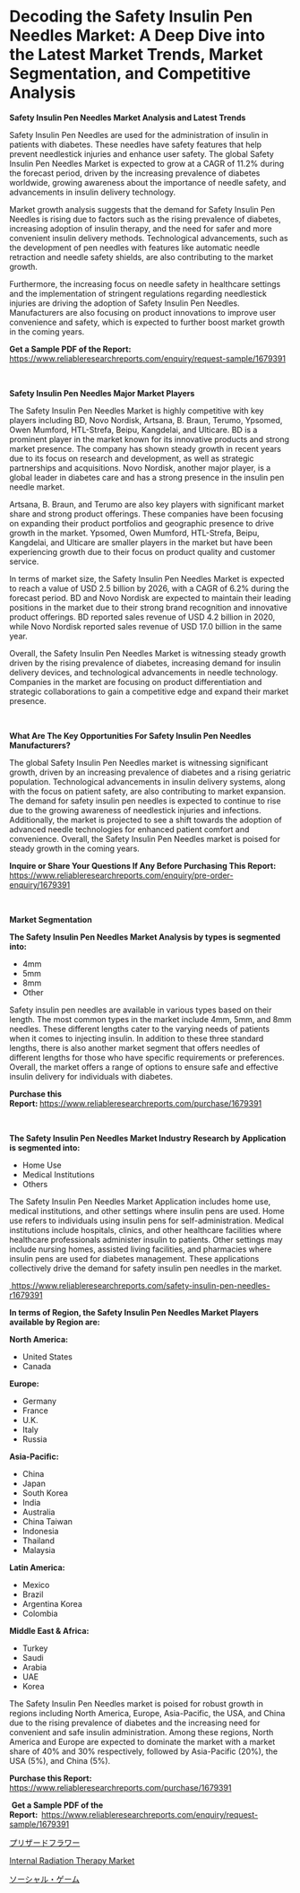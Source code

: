 <p><h1>Decoding the Safety Insulin Pen Needles Market: A Deep Dive into the Latest Market Trends, Market Segmentation, and Competitive Analysis</h1></p><p><strong>Safety Insulin Pen Needles Market Analysis and Latest Trends</strong></p>
<p><p>Safety Insulin Pen Needles are used for the administration of insulin in patients with diabetes. These needles have safety features that help prevent needlestick injuries and enhance user safety. The global Safety Insulin Pen Needles Market is expected to grow at a CAGR of 11.2% during the forecast period, driven by the increasing prevalence of diabetes worldwide, growing awareness about the importance of needle safety, and advancements in insulin delivery technology.</p><p>Market growth analysis suggests that the demand for Safety Insulin Pen Needles is rising due to factors such as the rising prevalence of diabetes, increasing adoption of insulin therapy, and the need for safer and more convenient insulin delivery methods. Technological advancements, such as the development of pen needles with features like automatic needle retraction and needle safety shields, are also contributing to the market growth.</p><p>Furthermore, the increasing focus on needle safety in healthcare settings and the implementation of stringent regulations regarding needlestick injuries are driving the adoption of Safety Insulin Pen Needles. Manufacturers are also focusing on product innovations to improve user convenience and safety, which is expected to further boost market growth in the coming years.</p></p>
<p><strong>Get a Sample PDF of the Report:&nbsp;</strong> <a href="https://www.reliableresearchreports.com/enquiry/request-sample/1679391">https://www.reliableresearchreports.com/enquiry/request-sample/1679391</a></p>
<p>&nbsp;</p>
<p><strong>Safety Insulin Pen Needles Major Market Players</strong></p>
<p><p>The Safety Insulin Pen Needles Market is highly competitive with key players including BD, Novo Nordisk, Artsana, B. Braun, Terumo, Ypsomed, Owen Mumford, HTL-Strefa, Beipu, Kangdelai, and Ulticare. BD is a prominent player in the market known for its innovative products and strong market presence. The company has shown steady growth in recent years due to its focus on research and development, as well as strategic partnerships and acquisitions. Novo Nordisk, another major player, is a global leader in diabetes care and has a strong presence in the insulin pen needle market.</p><p>Artsana, B. Braun, and Terumo are also key players with significant market share and strong product offerings. These companies have been focusing on expanding their product portfolios and geographic presence to drive growth in the market. Ypsomed, Owen Mumford, HTL-Strefa, Beipu, Kangdelai, and Ulticare are smaller players in the market but have been experiencing growth due to their focus on product quality and customer service.</p><p>In terms of market size, the Safety Insulin Pen Needles Market is expected to reach a value of USD 2.5 billion by 2026, with a CAGR of 6.2% during the forecast period. BD and Novo Nordisk are expected to maintain their leading positions in the market due to their strong brand recognition and innovative product offerings. BD reported sales revenue of USD 4.2 billion in 2020, while Novo Nordisk reported sales revenue of USD 17.0 billion in the same year.</p><p>Overall, the Safety Insulin Pen Needles Market is witnessing steady growth driven by the rising prevalence of diabetes, increasing demand for insulin delivery devices, and technological advancements in needle technology. Companies in the market are focusing on product differentiation and strategic collaborations to gain a competitive edge and expand their market presence.</p></p>
<p>&nbsp;</p>
<p><strong>What Are The Key Opportunities For Safety Insulin Pen Needles Manufacturers?</strong></p>
<p><p>The global Safety Insulin Pen Needles market is witnessing significant growth, driven by an increasing prevalence of diabetes and a rising geriatric population. Technological advancements in insulin delivery systems, along with the focus on patient safety, are also contributing to market expansion. The demand for safety insulin pen needles is expected to continue to rise due to the growing awareness of needlestick injuries and infections. Additionally, the market is projected to see a shift towards the adoption of advanced needle technologies for enhanced patient comfort and convenience. Overall, the Safety Insulin Pen Needles market is poised for steady growth in the coming years.</p></p>
<p><strong>Inquire or Share Your Questions If Any Before Purchasing This Report:</strong> <a href="https://www.reliableresearchreports.com/enquiry/pre-order-enquiry/1679391">https://www.reliableresearchreports.com/enquiry/pre-order-enquiry/1679391</a></p>
<p>&nbsp;</p>
<p><strong>Market Segmentation</strong></p>
<p><strong>The Safety Insulin Pen Needles Market Analysis by types is segmented into:</strong></p>
<p><ul><li>4mm</li><li>5mm</li><li>8mm</li><li>Other</li></ul></p>
<p><p>Safety insulin pen needles are available in various types based on their length. The most common types in the market include 4mm, 5mm, and 8mm needles. These different lengths cater to the varying needs of patients when it comes to injecting insulin. In addition to these three standard lengths, there is also another market segment that offers needles of different lengths for those who have specific requirements or preferences. Overall, the market offers a range of options to ensure safe and effective insulin delivery for individuals with diabetes.</p></p>
<p><strong>Purchase this Report:&nbsp;</strong><a href="https://www.reliableresearchreports.com/purchase/1679391">https://www.reliableresearchreports.com/purchase/1679391</a></p>
<p>&nbsp;</p>
<p><strong>The Safety Insulin Pen Needles Market Industry Research by Application is segmented into:</strong></p>
<p><ul><li>Home Use</li><li>Medical Institutions</li><li>Others</li></ul></p>
<p><p>The Safety Insulin Pen Needles Market Application includes home use, medical institutions, and other settings where insulin pens are used. Home use refers to individuals using insulin pens for self-administration. Medical institutions include hospitals, clinics, and other healthcare facilities where healthcare professionals administer insulin to patients. Other settings may include nursing homes, assisted living facilities, and pharmacies where insulin pens are used for diabetes management. These applications collectively drive the demand for safety insulin pen needles in the market.</p></p>
<p><a href="https://www.reliableresearchreports.com/safety-insulin-pen-needles-r1679391">&nbsp;https://www.reliableresearchreports.com/safety-insulin-pen-needles-r1679391</a></p>
<p><strong>In terms of Region, the Safety Insulin Pen Needles Market Players available by Region are:</strong></p>
<p>
    <p> <strong> North America: </strong>
        <ul>
            <li>United States</li>
            <li>Canada</li>
        </ul>
        </p> 
    <p> <strong> Europe: </strong>
        <ul>
            <li>Germany</li>
            <li>France</li>
            <li>U.K.</li>
            <li>Italy</li>
            <li>Russia</li>
        </ul>
        </p> 
    <p> <strong> Asia-Pacific: </strong>
        <ul>
            <li>China</li>
            <li>Japan</li>
            <li>South Korea</li>
            <li>India</li>
            <li>Australia</li>
            <li>China Taiwan</li>
            <li>Indonesia</li>
            <li>Thailand</li>
            <li>Malaysia</li>
        </ul>
        </p> 
    <p> <strong> Latin America: </strong>
        <ul>
            <li>Mexico</li>
            <li>Brazil</li>
            <li>Argentina Korea</li>
            <li>Colombia</li>
        </ul>
        </p> 
    <p> <strong> Middle East & Africa: </strong>
        <ul>
            <li>Turkey</li>
            <li>Saudi</li>
            <li>Arabia</li>
            <li>UAE</li>
            <li>Korea</li>
        </ul>
    </p>
    </p>
<p><p>The Safety Insulin Pen Needles market is poised for robust growth in regions including North America, Europe, Asia-Pacific, the USA, and China due to the rising prevalence of diabetes and the increasing need for convenient and safe insulin administration. Among these regions, North America and Europe are expected to dominate the market with a market share of 40% and 30% respectively, followed by Asia-Pacific (20%), the USA (5%), and China (5%).</p></p>
<p><strong>Purchase this Report: </strong><a href="https://www.reliableresearchreports.com/purchase/1679391">https://www.reliableresearchreports.com/purchase/1679391</a></p>
<p>&nbsp;<strong>Get a Sample PDF of the Report:&nbsp;&nbsp;</strong><a href="https://www.reliableresearchreports.com/enquiry/request-sample/1679391">https://www.reliableresearchreports.com/enquiry/request-sample/1679391</a></p>
<p><strong></strong></p>
<p><p><a href="https://github.com/ihabdkwlxs948/Market-Research-Report-List-1/blob/main/887806948162.md">プリザードフラワー</a></p><p><a href="https://github.com/ashman753/Market-Research-Report-List-1/blob/main/internal-radiation-therapy-market.md">Internal Radiation Therapy Market</a></p><p><a href="https://github.com/dadanedu33/Market-Research-Report-List-1/blob/main/257104548163.md">ソーシャル・ゲーム</a></p></p>